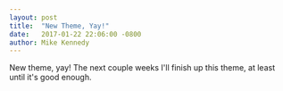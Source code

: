 ```yaml
---
layout: post
title:  "New Theme, Yay!"
date:   2017-01-22 22:06:00 -0800
author: Mike Kennedy
---
```

New theme, yay! The next couple weeks I'll finish up this theme, at least until it's good enough.
